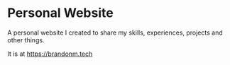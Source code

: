 # Personal Website

A personal website I created to share my skills, experiences, projects and other things.

It is at https://brandonm.tech
